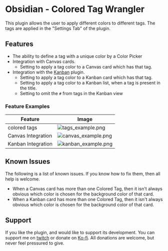 # Obsidian - Colored Tag Wrangler
This plugin allows the user to apply different colors to different tags.
The tags are applied in the "Settings Tab" of the plugin.

## Features
- The ability to define a tag with a unique color by a Color Picker
- Integration with Canvas cards.
  - Setting to apply a tag color to a Canvas card which has that tag.
- Integration with the [Kanban](https://github.com/mgmeyers/obsidian-kanban) plugin.
  - Setting to apply a tag color to a Kanban card which has that tag.
  - Setting to apply a tag color to a Kanban list, when a tag is present in the title.
  - Setting to omit the `#` from tags in the Kanban view

### Feature Examples

| Feature            | Image                                                                                                                                  |
|--------------------|----------------------------------------------------------------------------------------------------------------------------------------|
| colored tags       | ![tags_example.png](https://raw.githubusercontent.com/code-of-chaos/obsidian-colored_tags_wrangler/master/assets/tags_example.png)     |
| Canvas Integration | ![canvas_example.png](https://raw.githubusercontent.com/code-of-chaos/obsidian-colored_tags_wrangler/master/assets/canvas_example.png) |
| Kanban Integration | ![kanban_example.png](https://raw.githubusercontent.com/code-of-chaos/obsidian-colored_tags_wrangler/master/assets/kanban_example.png) |


## Known Issues
The following is a list of known issues. If you know how to fix them, then all help is welcome.
- When a Canvas card has more than one Colored Tag, then it isn't always obvious which color is chosen for the background color of that card.
- When a Kanban card has more than one Colored Tag, then it isn't always obvious which color is chosen for the background color of that card.

## Support
If you like the plugin, and would like to support its development. You can support me on [twitch](https://www.twitch.tv/andreassasdev) or donate on [Ko-fi](https://www.twitch.tv/andreassasdev).
All donations are welcome, but never feel pressured to give.
